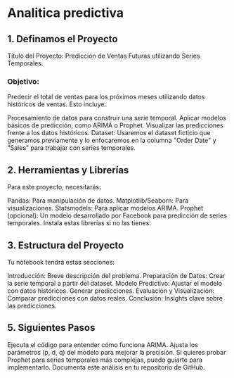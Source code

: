# Analitica predictiva
## 1. Definamos el Proyecto
Título del Proyecto:
Predicción de Ventas Futuras utilizando Series Temporales.

### Objetivo:
Predecir el total de ventas para los próximos meses utilizando datos históricos de ventas. Esto incluye:

Procesamiento de datos para construir una serie temporal.
Aplicar modelos básicos de predicción, como ARIMA o Prophet.
Visualizar las predicciones frente a los datos históricos.
Dataset:
Usaremos el dataset ficticio que generamos previamente y lo enfocaremos en la columna "Order Date" y "Sales" para trabajar con series temporales.

## 2. Herramientas y Librerías
Para este proyecto, necesitarás:

Pandas: Para manipulación de datos.
Matplotlib/Seaborn: Para visualizaciones.
Statsmodels: Para aplicar modelos ARIMA.
Prophet (opcional): Un modelo desarrollado por Facebook para predicción de series temporales.
Instala estas librerías si no las tienes:


## 3. Estructura del Proyecto
Tu notebook tendrá estas secciones:

Introducción: Breve descripción del problema.
Preparación de Datos: Crear la serie temporal a partir del dataset.
Modelo Predictivo:
Ajustar el modelo con datos históricos.
Generar predicciones.
Evaluación y Visualización: Comparar predicciones con datos reales.
Conclusión: Insights clave sobre las predicciones.

## 5. Siguientes Pasos
Ejecuta el código para entender cómo funciona ARIMA.
Ajusta los parámetros (p, d, q) del modelo para mejorar la precisión.
Si quieres probar Prophet para series temporales más complejas, puedo guiarte para implementarlo.
Documenta este análisis en tu repositorio de GitHub.
